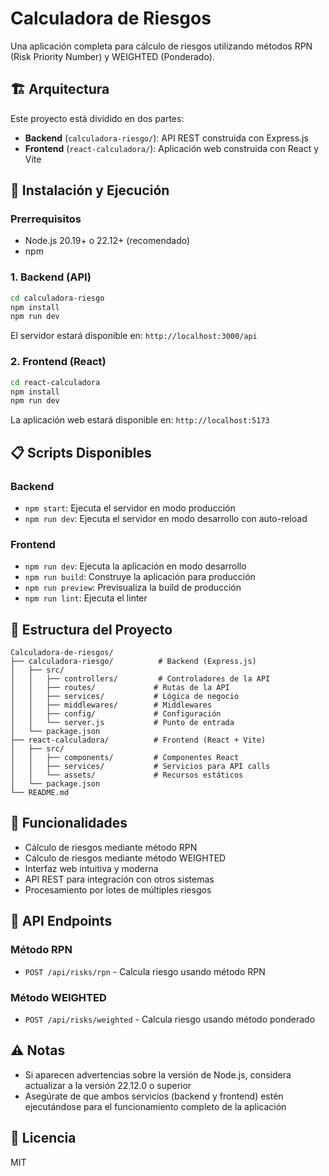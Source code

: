 # Calculadora de Riesgos

Una aplicación completa para cálculo de riesgos utilizando métodos RPN (Risk Priority Number) y WEIGHTED (Ponderado).

## 🏗️ Arquitectura

Este proyecto está dividido en dos partes:

- **Backend** (`calculadora-riesgo/`): API REST construida con Express.js
- **Frontend** (`react-calculadora/`): Aplicación web construida con React y Vite

## 🚀 Instalación y Ejecución

### Prerrequisitos

- Node.js 20.19+ o 22.12+ (recomendado)
- npm

### 1. Backend (API)

```bash
cd calculadora-riesgo
npm install
npm run dev
```

El servidor estará disponible en: `http://localhost:3000/api`

### 2. Frontend (React)

```bash
cd react-calculadora
npm install
npm run dev
```

La aplicación web estará disponible en: `http://localhost:5173`

## 📋 Scripts Disponibles

### Backend
- `npm start`: Ejecuta el servidor en modo producción
- `npm run dev`: Ejecuta el servidor en modo desarrollo con auto-reload

### Frontend
- `npm run dev`: Ejecuta la aplicación en modo desarrollo
- `npm run build`: Construye la aplicación para producción
- `npm run preview`: Previsualiza la build de producción
- `npm run lint`: Ejecuta el linter

## 🔧 Estructura del Proyecto

```
Calculadora-de-riesgos/
├── calculadora-riesgo/          # Backend (Express.js)
│   ├── src/
│   │   ├── controllers/         # Controladores de la API
│   │   ├── routes/             # Rutas de la API
│   │   ├── services/           # Lógica de negocio
│   │   ├── middlewares/        # Middlewares
│   │   ├── config/             # Configuración
│   │   └── server.js           # Punto de entrada
│   └── package.json
├── react-calculadora/          # Frontend (React + Vite)
│   ├── src/
│   │   ├── components/         # Componentes React
│   │   ├── services/           # Servicios para API calls
│   │   └── assets/             # Recursos estáticos
│   └── package.json
└── README.md
```

## 🌟 Funcionalidades

- Cálculo de riesgos mediante método RPN
- Cálculo de riesgos mediante método WEIGHTED
- Interfaz web intuitiva y moderna
- API REST para integración con otros sistemas
- Procesamiento por lotes de múltiples riesgos

## 🔗 API Endpoints

### Método RPN
- `POST /api/risks/rpn` - Calcula riesgo usando método RPN

### Método WEIGHTED
- `POST /api/risks/weighted` - Calcula riesgo usando método ponderado

## ⚠️ Notas

- Si aparecen advertencias sobre la versión de Node.js, considera actualizar a la versión 22.12.0 o superior
- Asegúrate de que ambos servicios (backend y frontend) estén ejecutándose para el funcionamiento completo de la aplicación

## 📄 Licencia

MIT
